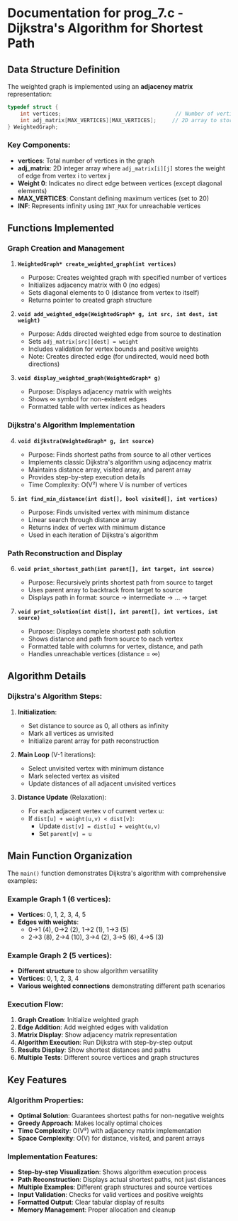 # Documentation for prog_7.c - Dijkstra's Algorithm for Shortest Path

## Data Structure Definition

The weighted graph is implemented using an **adjacency matrix** representation:

```c
typedef struct {
    int vertices;                                    // Number of vertices in the graph
    int adj_matrix[MAX_VERTICES][MAX_VERTICES];     // 2D array to store edge weights
} WeightedGraph;
```

### Key Components:
- **vertices**: Total number of vertices in the graph
- **adj_matrix**: 2D integer array where `adj_matrix[i][j]` stores the weight of edge from vertex i to vertex j
- **Weight 0**: Indicates no direct edge between vertices (except diagonal elements)
- **MAX_VERTICES**: Constant defining maximum vertices (set to 20)
- **INF**: Represents infinity using `INT_MAX` for unreachable vertices

## Functions Implemented

### Graph Creation and Management

1. **`WeightedGraph* create_weighted_graph(int vertices)`**
   - Purpose: Creates weighted graph with specified number of vertices
   - Initializes adjacency matrix with 0 (no edges)
   - Sets diagonal elements to 0 (distance from vertex to itself)
   - Returns pointer to created graph structure

2. **`void add_weighted_edge(WeightedGraph* g, int src, int dest, int weight)`**
   - Purpose: Adds directed weighted edge from source to destination
   - Sets `adj_matrix[src][dest] = weight`
   - Includes validation for vertex bounds and positive weights
   - Note: Creates directed edge (for undirected, would need both directions)

3. **`void display_weighted_graph(WeightedGraph* g)`**
   - Purpose: Displays adjacency matrix with weights
   - Shows ∞ symbol for non-existent edges
   - Formatted table with vertex indices as headers

### Dijkstra's Algorithm Implementation

4. **`void dijkstra(WeightedGraph* g, int source)`**
   - Purpose: Finds shortest paths from source to all other vertices
   - Implements classic Dijkstra's algorithm using adjacency matrix
   - Maintains distance array, visited array, and parent array
   - Provides step-by-step execution details
   - Time Complexity: O(V²) where V is number of vertices

5. **`int find_min_distance(int dist[], bool visited[], int vertices)`**
   - Purpose: Finds unvisited vertex with minimum distance
   - Linear search through distance array
   - Returns index of vertex with minimum distance
   - Used in each iteration of Dijkstra's algorithm

### Path Reconstruction and Display

6. **`void print_shortest_path(int parent[], int target, int source)`**
   - Purpose: Recursively prints shortest path from source to target
   - Uses parent array to backtrack from target to source
   - Displays path in format: source -> intermediate -> ... -> target

7. **`void print_solution(int dist[], int parent[], int vertices, int source)`**
   - Purpose: Displays complete shortest path solution
   - Shows distance and path from source to each vertex
   - Formatted table with columns for vertex, distance, and path
   - Handles unreachable vertices (distance = ∞)

## Algorithm Details

### Dijkstra's Algorithm Steps:
1. **Initialization**:
   - Set distance to source as 0, all others as infinity
   - Mark all vertices as unvisited
   - Initialize parent array for path reconstruction

2. **Main Loop** (V-1 iterations):
   - Select unvisited vertex with minimum distance
   - Mark selected vertex as visited
   - Update distances of all adjacent unvisited vertices

3. **Distance Update** (Relaxation):
   - For each adjacent vertex v of current vertex u:
   - If `dist[u] + weight(u,v) < dist[v]`:
     - Update `dist[v] = dist[u] + weight(u,v)`
     - Set `parent[v] = u`

## Main Function Organization

The `main()` function demonstrates Dijkstra's algorithm with comprehensive examples:

### Example Graph 1 (6 vertices):
- **Vertices**: 0, 1, 2, 3, 4, 5
- **Edges with weights**:
  - 0→1 (4), 0→2 (2), 1→2 (1), 1→3 (5)
  - 2→3 (8), 2→4 (10), 3→4 (2), 3→5 (6), 4→5 (3)

### Example Graph 2 (5 vertices):
- **Different structure** to show algorithm versatility
- **Vertices**: 0, 1, 2, 3, 4
- **Various weighted connections** demonstrating different path scenarios

### Execution Flow:
1. **Graph Creation**: Initialize weighted graph
2. **Edge Addition**: Add weighted edges with validation
3. **Matrix Display**: Show adjacency matrix representation
4. **Algorithm Execution**: Run Dijkstra with step-by-step output
5. **Results Display**: Show shortest distances and paths
6. **Multiple Tests**: Different source vertices and graph structures



## Key Features

### Algorithm Properties:
- **Optimal Solution**: Guarantees shortest paths for non-negative weights
- **Greedy Approach**: Makes locally optimal choices
- **Time Complexity**: O(V²) with adjacency matrix implementation
- **Space Complexity**: O(V) for distance, visited, and parent arrays

### Implementation Features:
- **Step-by-step Visualization**: Shows algorithm execution process
- **Path Reconstruction**: Displays actual shortest paths, not just distances
- **Multiple Examples**: Different graph structures and source vertices
- **Input Validation**: Checks for valid vertices and positive weights
- **Formatted Output**: Clear tabular display of results
- **Memory Management**: Proper allocation and cleanup
